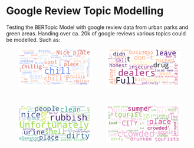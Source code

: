 Google Review Topic Modelling
==============================

Testing the BERTopic Model with google review data from urban parks and green areas.
Handing over ca. 20k of google reviews various topics could be modelled.
Such as:


<p align="center">
  <img src="ressources/chill_cloud.png" alt="Google Street View Image" width="40%" />
  &nbsp;&nbsp;&nbsp;&nbsp;&nbsp;&nbsp;&nbsp;&nbsp;
  <img src="ressources/drugs_cloud.png" alt="Vegetation Segmentation" width="40%" />
</p>

<br />

<p align="center">
  <img src="ressources/dirt_cloud.png" alt="Google Street View Image" width="40%" />
  &nbsp;&nbsp;&nbsp;&nbsp;&nbsp;&nbsp;&nbsp;&nbsp;
  <img src="ressources/crowded_cloud.png" alt="Vegetation Segmentation" width="40%" />
</p>






